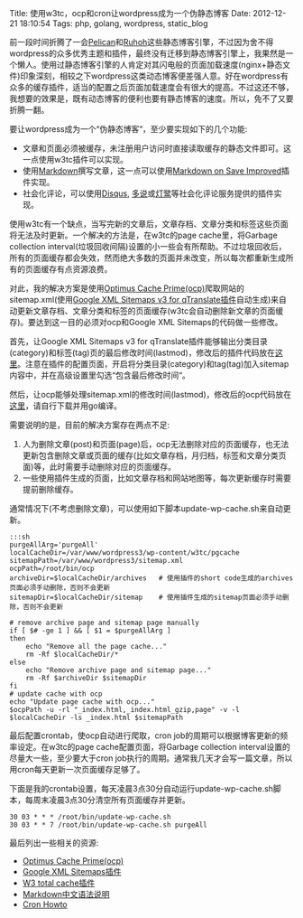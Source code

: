 Title: 使用w3tc，ocp和cron让wordpress成为一个伪静态博客
Date: 2012-12-21 18:10:54
Tags: php, golang, wordpress, static_blog

[1]: http://blog.atime.me/2012/12/w3tc-test/ "W3 Total Cache简单测评与配置经验分享"
[2]: http://getpelican.com/ "Pelican"
[3]: http://ruhoh.com/ "Ruhoh"
[4]: http://wordpress.org/extend/plugins/markdown-on-save-improved/ "Markdown on Save Improved plugin"
[5]: http://patrickmylund.com/projects/ocp/ "Optimus Cache Prime(ocp)"
[6]: http://zh.wikipedia.org/wiki/Markdown "Markdown from wikipedia"
[7]: http://wowubuntu.com/markdown/ "Markdown 语法"
[8]: http://wordpress.org/extend/plugins/google-xml-sitemaps-v3-for-qtranslate/ "Google XML Sitemaps v3 for qTranslate plugin"
[9]: https://help.ubuntu.com/community/CronHowto "Cron howto from ubuntu wiki"
[10]: http://wordpress.org/extend/plugins/w3-total-cache/ "W3 totoal cache plugin"
[11]: https://github.com/wilbur-ma/wordpress-tweak/tree/master/google-xml-sitemaps-v3-for-qtranslate
[12]: https://github.com/wilbur-ma/ocp
[13]: http://wordpress.org/extend/plugins/disqus-comment-system/ "disqus社会化评论插件"
[14]: http://wordpress.org/extend/plugins/duoshuo/ "多说社会化评论插件"
[15]: http://wordpress.org/extend/plugins/denglu/ "灯鹭社会化评论插件"

前一段时间折腾了一会[Pelican][2]和[Ruhoh][3]这些静态博客引擎，不过因为舍不得wordpress的众多优秀主题和插件，最终没有迁移到静态博客引擎上，我果然是一个懒人。使用过静态博客引擎的人肯定对其闪电般的页面加载速度(nginx+静态文件)印象深刻，相较之下wordpress这类动态博客便差强人意。好在wordpress有众多的缓存插件，适当的配置之后页面加载速度会有很大的提高。不过这还不够，我想要的效果是，既有动态博客的便利也要有静态博客的速度。所以，免不了又要折腾一翻。

要让wordpress成为一个“伪静态博客“，至少要实现如下的几个功能:

*  文章和页面必须被缓存，未注册用户访问时直接读取缓存的静态文件即可。这一点使用w3tc插件可以实现。
*  使用[Markdown][6]撰写文章，这一点可以使用[Markdown on Save Improved][4]插件实现。
*  社会化评论，可以使用[Disqus][13], [多说][14]或[灯鹭][15]等社会化评论服务提供的插件实现。

使用w3tc有一个缺点，当写完新的文章后，文章存档、文章分类和标签这些页面将无法及时更新。一个解决的方法是，在w3tc的page cache里，将Garbage collection interval(垃圾回收间隔)设置的小一些会有所帮助。不过垃圾回收后，所有的页面缓存都会失效，然而绝大多数的页面并未改变，所以每次都重新生成所有的页面缓存有点资源浪费。

对此，我的解决方案是使用[Optimus Cache Prime(ocp)][5]爬取网站的sitemap.xml(使用[Google XML Sitemaps v3 for qTranslate插件][8]自动生成)来自动更新文章存档、文章分类和标签的页面缓存(w3tc会自动删除新文章的页面缓存)。要达到这一目的必须对ocp和Google XML Sitemaps的代码做一些修改。

首先，让Google XML Sitemaps v3 for qTranslate插件能够输出分类目录(category)和标签(tag)页的最后修改时间(lastmod)，修改后的插件代码放在[这里][11]。注意在插件的配置页面，开启将分类目录(category)和tag(tag)加入sitemap内容中，并在高级设置里勾选“包含最后修改时间“。

然后，让ocp能够处理sitemap.xml的修改时间(lastmod)，修改后的ocp代码放在[这里][12]，请自行下载并用go编译。

需要说明的是，目前的解决方案存在两点不足:

1. 人为删除文章(post)和页面(page)后，ocp无法删除对应的页面缓存，也无法更新包含删除文章或页面的缓存(比如文章存档，月归档，标签和文章分类页面)等，此时需要手动删除对应的页面缓存。
2. 一些使用插件生成的页面，比如文章存档和网站地图等，每次更新缓存时需要提前删除缓存。

通常情况下(不考虑删除文章)，可以使用如下脚本update-wp-cache.sh来自动更新。

    :::sh
    purgeAllArg='purgeAll'
    localCacheDir=/var/www/wordpress3/wp-content/w3tc/pgcache
    sitemapPath=/var/www/wordpress3/sitemap.xml
    ocpPath=/root/bin/ocp 
    archiveDir=$localCacheDir/archives   # 使用插件的short code生成的archives页面必须手动删除，否则不会更新
    sitemapDir=$localCacheDir/sitemap    # 使用插件生成的sitemap页面必须手动删除，否则不会更新
    
    # remove archive page and sitemap page manually
    if [ $# -ge 1 ] && [ $1 = $purgeAllArg ]
    then 
        echo "Remove all the page cache..."
        rm -Rf $localCacheDir/*
    else
        echo "Remove archive page and sitemap page..."
        rm -Rf $archiveDir $sitemapDir
    fi
    # update cache with ocp
    echo "Update page cache with ocp..."
    $ocpPath -u -rl "_index.html,_index.html_gzip,page" -v -l $localCacheDir -ls _index.html $sitemapPath
    
最后配置crontab，使ocp自动进行爬取，cron job的周期可以根据博客更新的频率设定。在w3tc的page cache配置页面，将Garbage collection interval设置的尽量大一些，至少要大于cron job执行的周期。通常我几天才会写一篇文章，所以用cron每天更新一次页面缓存足够了。

下面是我的crontab设置，每天凌晨3点30分自动运行update-wp-cache.sh脚本，每周末凌晨3点30分清空所有页面缓存并更新。

    30 03 * * * /root/bin/update-wp-cache.sh
    30 03 * * 7 /root/bin/update-wp-cache.sh purgeAll

最后列出一些相关的资源:

*  [Optimus Cache Prime(ocp)][5]
*  [Google XML Sitemaps插件][8]
*  [W3 total cache插件][10]
*  [Markdown中文语法说明][7]
*  [Cron Howto][9]
